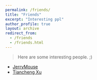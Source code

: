 ```yaml
---
permalink: /friends/
title: "Friends"
excerpt: "Interesting ppl"
author_profile: true
layout: archive
redirect_from: 
  - /friends
  - /friends.html
---
```


> Here are some interesting people. ;)


* [JerryMouse](https://jerrymousez.github.io/) 
* [Tiancheng Xu](https://tcxxxx.github.io/)